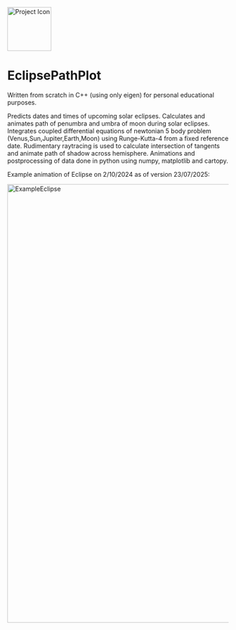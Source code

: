 <p align="left">
  <img src="assets/raytracer_sP9_icon.ico" width="100" alt="Project Icon">
</p>

# EclipsePathPlot
Written from scratch in C++ (using only eigen) for personal educational purposes.

Predicts dates and times of upcoming solar eclipses. Calculates and animates path of penumbra and umbra of moon during solar eclipses. Integrates coupled differential equations of newtonian 5 body problem (Venus,Sun,Jupiter,Earth,Moon) using Runge-Kutta-4 from a fixed reference date. Rudimentary raytracing is used to calculate intersection of tangents and animate path of shadow across hemisphere.
Animations and postprocessing of data done in python using numpy, matplotlib and cartopy.

Example animation of Eclipse on 2/10/2024 as of version 23/07/2025:

<p align="left">
  <img src="assets/example.gif" width="1000" alt="ExampleEclipse">
</p>
